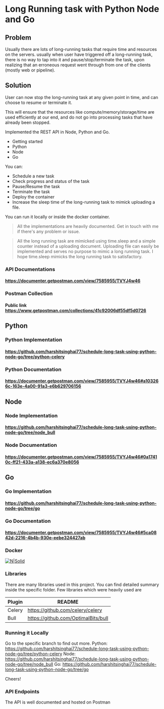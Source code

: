 # Long Running task with Python Node and Go

## Problem

Usually there are lots of long-running tasks that require time and resources on the servers. usually when user have triggered off a long-running task, there is no way to tap into it and pause/stop/terminate the task, upon realizing that an erroneous request went through from one of the clients (mostly web or pipeline).

## Solution

User can now stop the long-running task at any given point in time, and can choose to resume or terminate it.

This will ensure that the resources like compute/memory/storage/time are used efficiently at our end, and do not go into processing tasks that have already been stopped.

Implemented the REST API in Node, Python and Go.

- Getting started
- Python
- Node
- Go

You can:

- Schedule a new task
- Check progress and status of the task
- Pause/Resume the task
- Terminate the task
- Deploy the container
- Increase the sleep time of the long-running task to mimick uploading a file.

You can run it locally or inside the docker container.

> All the implementations are heavily documented. Get in touch with me if there's any problem or issue.

> All the long running task are mimicked using time.sleep and a simple counter instead of a uploading document. Uploading file can easily be implemented and serves no purpose to mimic a long running task. I hope time.sleep mimicks the long running task to satisfactory.

### API Documentations

#### https://documenter.getpostman.com/view/7585955/TVYJ4w46

### Postman Collection

#### Public link https://www.getpostman.com/collections/41c92006df55df5d0726

## Python

### Python Implementation

#### https://github.com/harshitsinghai77/schedule-long-task-using-python-node-go/tree/python-celery

### Python Documentation

#### https://documenter.getpostman.com/view/7585955/TVYJ4w46#a103266c-163e-4a00-91a3-e6b629706156

## Node

### Node Implementation

#### https://github.com/harshitsinghai77/schedule-long-task-using-python-node-go/tree/node_bull

### Node Documentation

#### https://documenter.getpostman.com/view/7585955/TVYJ4w46#0a17410c-ff21-433a-a138-ec6a370e8056

## Go

### Go Implementation

#### https://github.com/harshitsinghai77/schedule-long-task-using-python-node-go/tree/go

### Go Documentation

#### https://documenter.getpostman.com/view/7585955/TVYJ4w46#5ca0842d-2216-4b4b-930e-eebe324427ab

### Docker

[![N|Solid](https://i.ibb.co/0GSDfJx/all-docker.png)](https://i.ibb.co/0GSDfJx/all-docker.png)

### Libraries

There are many libraries used in this project. You can find detailed summary inside the specific folder.
Few libraries which were heavily used are

| Plugin | README                              |
| ------ | ----------------------------------- |
| Celery | https://github.com/celery/celery    |
| Bull   | https://github.com/OptimalBits/bull |

### Running it Locally

Go to the specific branch to find out more.
Python: https://github.com/harshitsinghai77/schedule-long-task-using-python-node-go/tree/python-celery
Node: https://github.com/harshitsinghai77/schedule-long-task-using-python-node-go/tree/node_bull
Go: https://github.com/harshitsinghai77/schedule-long-task-using-python-node-go/tree/go

Cheers!

### API Endpoints

The API is well documented and hosted on Postman
